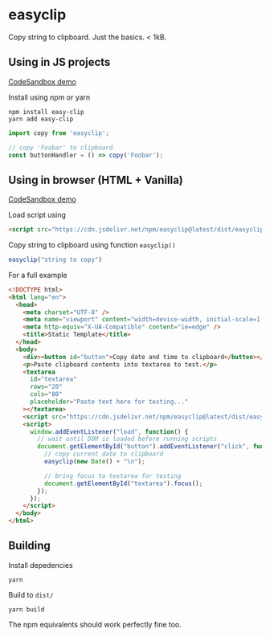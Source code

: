 # easyclip

Copy string to clipboard. Just the basics. < 1kB.

## Using in JS  projects

[CodeSandbox demo](https://codesandbox.io/s/easyclip-react-vn1p6)

Install using npm or yarn

    npm install easy-clip
    yarn add easy-clip

```js
import copy from 'easyclip';

// copy 'Foobar' to clipboard
const buttonHandler = () => copy('Foobar');
```

## Using in browser (HTML + Vanilla)

[CodeSandbox demo](https://codesandbox.io/s/easyclip-vanilla-wjsm5)

Load script using

```html
<script src="https://cdn.jsdelivr.net/npm/easyclip@latest/dist/easyclip.umd.js"></script>
```

Copy string to clipboard using function `easyclip()`

```js
easyclip("string to copy")
```

For a full example

```html
<!DOCTYPE html>
<html lang="en">
  <head>
    <meta charset="UTF-8" />
    <meta name="viewport" content="width=device-width, initial-scale=1.0" />
    <meta http-equiv="X-UA-Compatible" content="ie=edge" />
    <title>Static Template</title>
  </head>
  <body>
    <div><button id="button">Copy date and time to clipboard</button></div>
    <p>Paste clipboard contents into textarea to test.</p>
    <textarea
      id="textarea"
      rows="20"
      cols="80"
      placeholder="Paste text here for testing..."
    ></textarea>
    <script src="https://cdn.jsdelivr.net/npm/easyclip@latest/dist/easyclip.umd.js"></script>
    <script>
      window.addEventListener("load", function() {
        // wait until DOM is loaded before running scripts
        document.getElementById("button").addEventListener("click", function() {
          // copy current date to clipboard
          easyclip(new Date() + "\n");

          // bring focus to textarea for testing
          document.getElementById("textarea").focus();
        });
      });
    </script>
  </body>
</html>

```

## Building

Install depedencies

    yarn

Build to `dist/`

    yarn build

The npm equivalents should work perfectly fine too.
